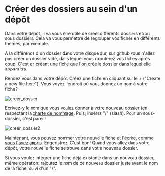 # Créer des dossiers au sein d'un dépôt

Dans votre dépôt, il va vous être utile de créer différents dossiers et/ou sous dossiers. Cela va vous permettre de regrouper vos fiches en différents thèmes, par exemple.

A la différence d'un dossier dans votre disque dur, sur github vous n'allez pas créer un dossier vide, dans lequel vous rajouterez vos fiches après coup.
C'est en créant une fiche que l'on crée le dossier dans lequel elle apparaîtra.

Rendez vous dans votre dépôt. Créez une fiche en cliquant sur le + ("Create a new file here").
Vous voyez l'endroit où vous donnez un nom à votre fiche?

![creer_dossier](https://framapic.org/QeImxrbIdrSJ/UK4ksfqkXMT6)

Ecrivez-y le nom que vous voulez donner à votre nouveau dossier (en respectant la [charte de nommage](http://www.multibao.org/multibao/documentation/fiches/charte_de_nommage.md).
Puis, insérez "/" (slash). Pour un sous-dossier, c'est pareil!

![creer_dossier2](https://framapic.org/t52XmCuWmy9b/RJLLPbwb5M55)

Maintenant, vous pouvez nommer votre nouvelle fiche et l'écrire, [comme vous l'avez appris](http://www.multibao.org/multibao/documentation/fiches/creer_fiche_multibao.md).
Engeristrez. C'est bon! Quand vous allez dans votre dépôt, votre nouvelle fiche se trouve dans votre nouveau dossier.

Si vous voulez intégrer une fiche déjà existante dans un nouveau dossier, même opération: rajoutez le nom de ce nouveau dossier juste avant le nom de la fiche, suivi d'un "/".

